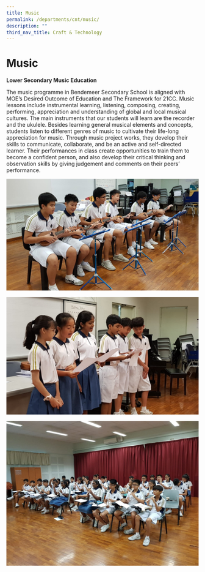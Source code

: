 ```yaml
---
title: Music
permalink: /departments/cnt/music/
description: ""
third_nav_title: Craft & Technology
---
```


# Music
**Lower Secondary Music Education**

The music programme in Bendemeer Secondary School is aligned with MOE’s Desired Outcome of Education and The Framework for 21CC. Music lessons include instrumental learning, listening, composing, creating, performing, appreciation and understanding of global and local musical cultures. The main instruments that our students will learn are the recorder and the ukulele. Besides learning general musical elements and concepts, students listen to different genres of music to cultivate their life-long appreciation for music. Through music project works, they develop their skills to communicate, collaborate, and be an active and self-directed learner. Their performances in class create opportunities to train them to become a confident person, and also develop their critical thinking and observation skills by giving judgement and comments on their peers’ performance.

![Lower Secondary Music Education](/images/Music1.jpg)

![Lower Secondary Music Education](/images/Music2.jpg)

![Lower Secondary Music Education](/images/Music3.jpg)
